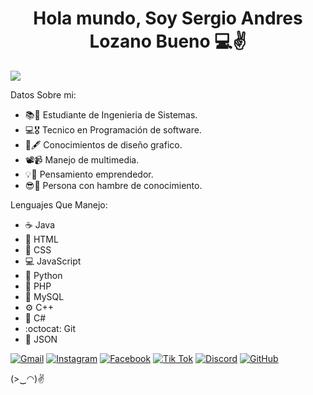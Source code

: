 <div>
<h1 align ="center"> Hola mundo, Soy Sergio Andres Lozano Bueno 💻✌️ </h1>
</div>

<img src="https://github.com/SergiusYT/SergiusYT/blob/main/banner.gif">



Datos Sobre mi:

- 📚📖 Estudiante de Ingenieria de Sistemas.
- 💻🎖️ Tecnico en Programación de software.
- 🎨🖋️ Conocimientos de diseño grafico.
- 📽️📹 Manejo de multimedia.
- 💡🧠 Pensamiento emprendedor.
- 😎🧐 Persona con hambre de conocimiento.


Lenguajes Que Manejo:

- :coffee: Java
- :art: HTML
- :nail_care: CSS
- :computer: JavaScript
- :snake: Python
- :elephant: PHP
- :file_folder: MySQL
- :gear: C++
- :musical_note: C#
- :octocat: Git
- :scroll: JSON


  
[![Gmail](https://img.shields.io/badge/%3A-Gmail-%2316b81b?logo=gmail)](mailto:sergiolozanobueno2005@gmail.com) [![Instagram](https://img.shields.io/badge/:-Instagram-red?logo=instagram)](https://instagram.com/sergio_andres_lozano_?igshid=OGQ5ZDc2ODk2ZA==)  [![Facebook](https://img.shields.io/badge/%3A-Facebook-blue?logo=facebook)](https://www.facebook.com/sergioandres.lozanobuenos.7?mibextid=ZbWKwL)   [![Tik Tok](https://img.shields.io/badge/%3A-Tik%20Tok-gray?logo=tiktok)](https://www.tiktok.com/@sergiusyt007?_t=8gALdL1rk5F&_r=1) [![Discord](https://img.shields.io/badge/%3A-Discord-%234437b3?logo=discord)](https://discordapp.com/users/755600862780588084)  [![GitHub](https://img.shields.io/badge/%3A-GitHub-black?logo=github)](https://github.com/SergiusYT) 




(>‿◠)✌
